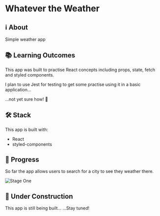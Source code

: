 # Whatever the Weather

## ℹ About

Simple weather app

## 📚 Learning Outcomes

This app was built to practise React concepts including props, state, fetch and styled components.

I plan to use Jest for testing to get some practise using it in a basic application...

...not yet sure how! 🤔

## 🛠 Stack

This app is built with:

- React
- styled-components

## 🎥 Progress

So far the app allows users to search for a city to see they weather there.

![Stage One](.docs/weather.gif)

## 🚧 Under Construction

This app is still being built...
...Stay tuned!
